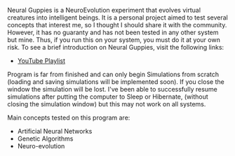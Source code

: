 Neural Guppies is a NeuroEvolution experiment that evolves virtual creatures
into intelligent beings. It is a personal project aimed to test several
concepts that interest me, so I thought I should share it with the
community. However, it has no guaranty and has not been tested in any other
system but mine. Thus, if you run this on your system, you must do it at your
own risk. To see a brief introduction on Neural Guppies, visit the following
links:

- [YouTube Playlist](https://www.youtube.com/watch?v=tCPzYM7B338&list=PLrEmYrpTcDJZZHZP8Qz4JN9PXY6-8O1HZ)

Program is far from finished and can only begin Simulations from scratch
(loading and saving simulations will be implemented soon). If you close the
window the simulation will be lost. I've been able to successfully resume
simulations after putting the computer to Sleep or Hibernate, (without
closing the simulation window) but this may not work on all systems.

Main concepts tested on this program are:
+ Artificial Neural Networks
+ Genetic Algorithms
+ Neuro-evolution